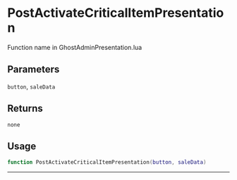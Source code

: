 # PostActivateCriticalItemPresentation
Function name in GhostAdminPresentation.lua
## Parameters
`button`, `saleData`
## Returns
`none`
## Usage
```lua
function PostActivateCriticalItemPresentation(button, saleData)
```
---
